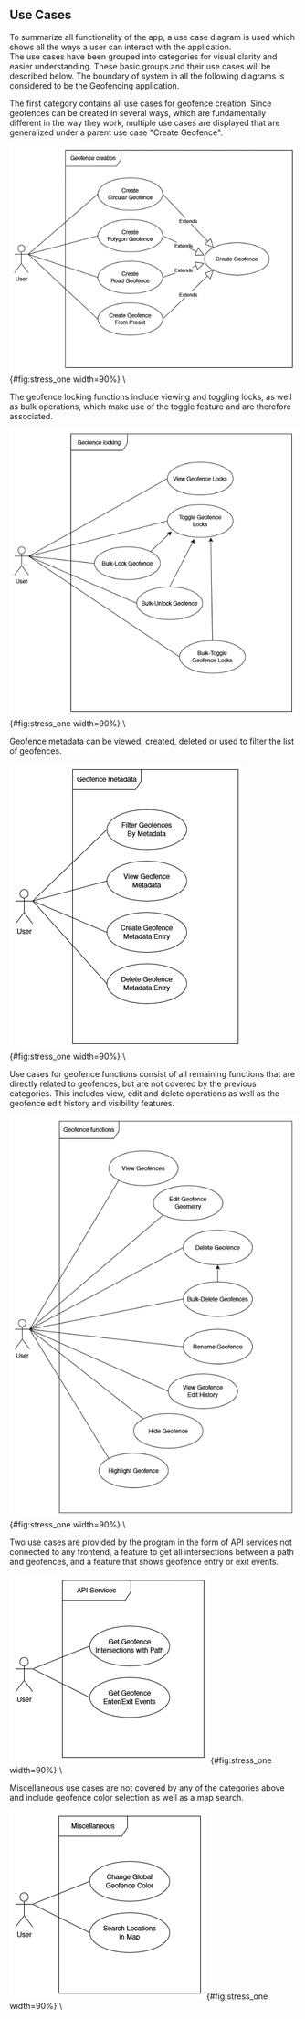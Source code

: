 ## Use Cases
To summarize all functionality of the app, a use case diagram is used which shows all the ways a user can interact with the application.\
The use cases have been grouped into categories for visual clarity and easier understanding. These basic groups and their use cases will be described below.
The boundary of system in all the following diagrams is considered to be the Geofencing application.

The first category contains all use cases for geofence creation. Since geofences can be created in several ways, which are fundamentally different in the way they work, multiple use cases are displayed that are generalized under a parent use case "Create Geofence".

![Use cases for geofence creation](source/figures/Use_Cases/Geofence_creation.png "Diagram"){#fig:stress_one width=90%}
\ 

The geofence locking functions include viewing and toggling locks, as well as bulk operations, which make use of the toggle feature and are therefore associated.

![Use cases for geofence locking](source/figures/Use_Cases/Geofence_locking.png "Diagram"){#fig:stress_one width=90%}
\ 

Geofence metadata can be viewed, created, deleted or used to filter the list of geofences.

![Use cases for geofence metadata](source/figures/Use_Cases/Geofence_metadata.png "Diagram"){#fig:stress_one width=90%}
\ 

Use cases for geofence functions consist of all remaining functions that are directly related to geofences, but are not covered by the previous categories. This includes view, edit and delete operations as well as the geofence edit history and visibility features.

![Use cases for geofence functions](source/figures/Use_Cases/Geofence_functions.png "Diagram"){#fig:stress_one width=90%}
\ 

Two use cases are provided by the program in the form of API services not connected to any frontend, a feature to get all intersections between a path and geofences, and a feature that shows geofence entry or exit events.

![Use cases for API services](source/figures/Use_Cases/API_Services.png "Diagram"){#fig:stress_one width=90%}
\ 

Miscellaneous use cases are not covered by any of the categories above and include geofence color selection as well as a map search.

![Use cases for miscellaneous functions](source/figures/Use_Cases/Miscellaneous.png "Diagram"){#fig:stress_one width=90%}
\ 
